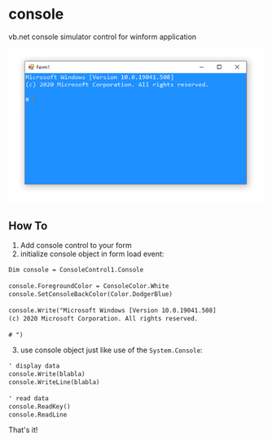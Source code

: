 # console
vb.net console simulator control for winform application

![](docs/screenshot.PNG)

## How To

1. Add console control to your form
2. initialize console object in form load event:
```vbnet
Dim console = ConsoleControl1.Console

console.ForegroundColor = ConsoleColor.White
console.SetConsoleBackColor(Color.DodgerBlue)

console.Write("Microsoft Windows [Version 10.0.19041.508]
(c) 2020 Microsoft Corporation. All rights reserved.

# ")
```
3. use console object just like use of the ``System.Console``:
```vbnet
' display data
console.Write(blabla)
console.WriteLine(blabla)

' read data
console.ReadKey()
console.ReadLine
```

That's it!
